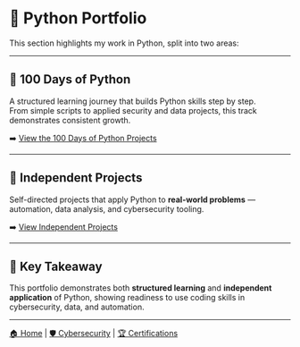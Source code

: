 # 🧰 **Python Portfolio**

This section highlights my work in Python, split into two areas:  

---

## 🐍 100 Days of Python
A structured learning journey that builds Python skills step by step.  
From simple scripts to applied security and data projects, this track demonstrates consistent growth.  

➡️ [View the 100 Days of Python Projects](../100days/index.md)  

---

## 🔬 Independent Projects
Self-directed projects that apply Python to **real-world problems** — automation, data analysis, and cybersecurity tooling.  

➡️ [View Independent Projects](../projects/index.md)  

---

## 📌 Key Takeaway
This portfolio demonstrates both **structured learning** and **independent application** of Python, showing readiness to use coding skills in cybersecurity, data, and automation.

---

[🏠 Home](../index.md) | [🛡️ Cybersecurity](../cybersecurity/index.md) | [🏆 Certifications](../certifications.md)
